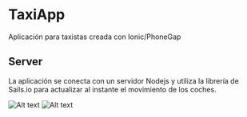 TaxiApp
=====================

Aplicación para taxistas creada con Ionic/PhoneGap

## Server

La aplicación se conecta con un servidor Nodejs y utiliza la librería de Sails.io para actualizar al instante el movimiento de los coches.

![Alt text](https://lh3.googleusercontent.com/SldeRV2pWt2zRdxQ_oQEsTRFx32Q0UAvhrR5b8uP6nSoNcmbdPyM7Xd6_JAZ3vjuFy0=h900-rw "ScreenShot 1")
![Alt text](https://lh3.googleusercontent.com/fHRwl8rts7_CmuN1D4WW9ynow9yPS4twwLj1vicMN-hWvBOFG5MmpnmQ42zTgk4_H5Ha=h900-rw "ScreenShot 1")
